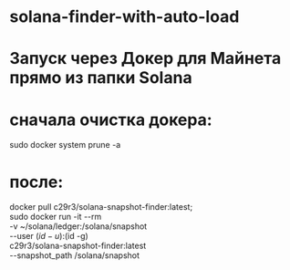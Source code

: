 # solana-finder-with-auto-load
# Запуск через Докер для Майнета прямо из папки Solana

# сначала очистка докера:

sudo docker system prune -a
# после:
docker pull c29r3/solana-snapshot-finder:latest; \
sudo docker run -it --rm \
-v ~/solana/ledger:/solana/snapshot \
--user $(id -u):$(id -g) \
c29r3/solana-snapshot-finder:latest \
--snapshot_path /solana/snapshot
